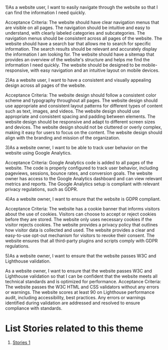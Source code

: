 1)As a website user, I want to easily navigate through the website so that I can find the information I need quickly.

Acceptance Criteria:
The website should have clear navigation menus that are visible on all pages.
The navigation should be intuitive and easy to understand, with clearly labeled categories and subcategories.
The navigation menus should be consistent across all pages of the website.
The website should have a search bar that allows me to search for specific information.
The search results should be relevant and accurately display the information I am looking for.
The website should have a sitemap that provides an overview of the website's structure and helps me find the information I need quickly.
The website should be designed to be mobile-responsive, with easy navigation and an intuitive layout on mobile devices.

2)As a website user, I want to have a consistent and visually appealing design across all pages of the website.

Acceptance Criteria:
The website design should follow a consistent color scheme and typography throughout all pages.
The website design should use appropriate and consistent layout patterns for different types of content such as text, images, and videos.
The website design should use appropriate and consistent spacing and padding between elements.
The website design should be responsive and adapt to different screen sizes and devices.
The website design should not be cluttered or overly complex, making it easy for users to focus on the content.
The website design should align with the branding and mission of the organization.

3)As a website owner, I want to be able to track user behavior on the website using Google Analytics.

Acceptance Criteria:
Google Analytics code is added to all pages of the website.
The code is properly configured to track user behavior, including pageviews, sessions, bounce rates, and conversion goals.
The website owner has access to the Google Analytics dashboard and can view relevant metrics and reports.
The Google Analytics setup is compliant with relevant privacy regulations, such as GDPR.

4)As a website owner, I want to ensure that the website is GDPR compliant.

Acceptance Criteria:
The website has a cookie banner that informs visitors about the use of cookies.
Visitors can choose to accept or reject cookies before they are stored.
The website only uses necessary cookies if the visitor rejects cookies.
The website provides a privacy policy that outlines how visitor data is collected and used.
The website provides a clear and easy-to-use opt-out mechanism for visitors to revoke their consent.
The website ensures that all third-party plugins and scripts comply with GDPR regulations.

5)As a website owner, I want to ensure that the website passes W3C and Lighthouse validation.

As a website owner, I want to ensure that the website passes W3C and Lighthouse validation so that I can be confident that the website meets all technical standards and is optimized for performance.
Acceptance Criteria:
The website passes the W3C HTML and CSS validators without any errors or warnings.
The website scores at least 90 on  Lighthouse performance audit, including accessibility, best practices.
Any errors or warnings identified during validation are addressed and resolved to ensure compliance with standards.


# List Stories related to this theme
1. [Stories 1](documentation/templates/theme/initiatives/epics/stories/tasks/task_template.md)